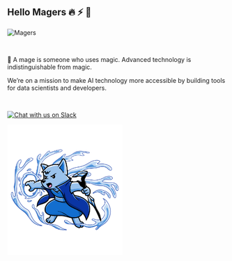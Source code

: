 ## Hello Magers 🔥 ⚡ 🌊

![Magers](https://media.graphassets.com/rtZz4d9lReGNiSYwFW4T)

<br />

🧙 A mage is someone who uses magic. Advanced technology is indistinguishable from magic.

We’re on a mission to make AI technology more accessible by building tools for data scientists and developers.

<br />

[![Chat with us on Slack](https://img.shields.io/badge/%20-Join%20us%20on%20Slack-black?style=for-the-badge&logo=slack&labelColor=6B50D7)](https://www.mage.ai/chat)

<img alt="Water mage charging up" height="300" src="https://raw.githubusercontent.com/mage-ai/.github/main/profile/mage-water-charging-up.svg" />
